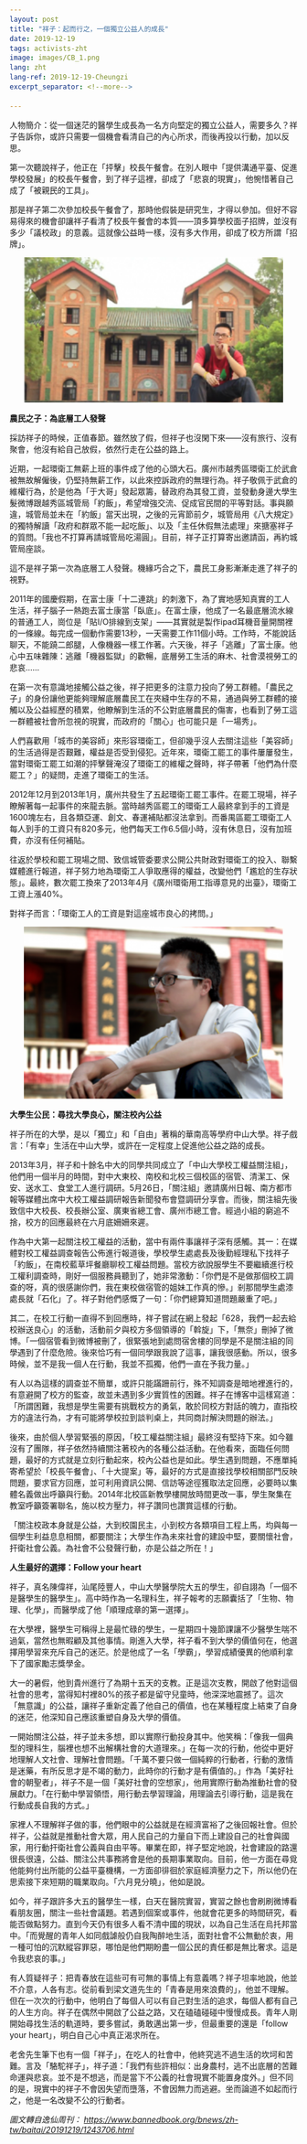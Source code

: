 ```yaml
---
layout: post
title: "祥子：起而行之，一個獨立公益人的成長"
date: 2019-12-19
tags: activists-zht
image: images/CB_1.png
lang: zht
lang-ref: 2019-12-19-Cheungzi
excerpt_separator: <!--more-->

---
```


人物簡介：從一個迷茫的醫學生成長為一名方向堅定的獨立公益人，需要多久？祥子告訴你，或許只需要一個機會看清自己的內心所求，而後再投以行動，加以反思。

第一次聽說祥子，他正在「抨擊」校長午餐會。在別人眼中「提供溝通平臺、促進學校發展」的校長午餐會，到了祥子這裡，卻成了「悲哀的現實」，他惋惜著自己成了「被親民的工具」。

那是祥子第二次參加校長午餐會了，那時他假裝是研究生，才得以參加。但好不容易得來的機會卻讓祥子看清了校長午餐會的本質——頂多算學校面子招牌，並沒有多少「議校政」的意義。這就像公益時一樣，沒有多大作用，卻成了校方所謂「招牌」。

<div style="text-align:center"><img src="/images/CB_2.png" width="90%"/></div>

<strong>農民之子：為底層工人發聲</strong>

採訪祥子的時候，正值春節。雖然放了假，但祥子也沒閑下來——沒有旅行、沒有聚會，他沒有給自己放假，依然行走在公益的路上。

近期，一起環衛工無薪上班的事件成了他的心頭大石。廣州市越秀區環衛工於武倉被無故解僱後，仍堅持無薪工作，以此來控訴政府的無理行為。祥子敬佩于武倉的維權行為，於是他為「于大哥」發起眾籌，替政府為其發工資，並發動身邊大學生髮微博跟越秀區城管局「約飯」，希望增強交流、促成官民間的平等對話。事與願違，城管局並未在「約飯」當天出現，之後的元宵節前夕，城管局用《八大規定》的獨特解讀「政府和群眾不能一起吃飯」、以及「主任休假無法處理」來搪塞祥子的質問。「我也不打算再請城管局吃湯圓」。目前，祥子正打算寄出邀請函，再約城管局座談。

這不是祥子第一次為底層工人發聲。機緣巧合之下，農民工身影漸漸走進了祥子的視野。

2011年的國慶假期，在富士康「十二連跳」的刺激下，為了實地感知真實的工人生活，祥子腦子一熱跑去富士康當「臥底」。在富士康，他成了一名最底層流水線的普通工人，崗位是「貼I/O排線到支架」——其實就是製作ipad耳機音量開關裡的一條線。每完成一個動作需要13秒，一天需要工作11個小時。工作時，不能說話聊天，不能蹺二郎腿，人像機器一樣工作著。六天後，祥子「逃離」了富士康。他心中五味雜陳：逃離「機器監獄」的歡暢，底層勞工生活的麻木、社會漠視勞工的悲哀……

在第一次有意識地接觸公益之後，祥子把更多的注意力投向了勞工群體。「農民之子」的身份讓他更能夠理解底層農民工在夾縫中生存的不易，通過與勞工群體的接觸以及公益經歷的積累，他瞭解到生活的不公對底層農民的傷害，也看到了勞工這一群體被社會所忽視的現實，而政府的「關心」也可能只是「一場秀」。

人們喜歡用「城市的美容師」來形容環衛工，但卻幾乎沒人去關注這些「美容師」的生活過得是否艱難，權益是否受到侵犯。近年來，環衛工罷工的事件屢屢發生，當對環衛工罷工如潮的抨擊聲淹沒了環衛工的維權之聲時，祥子帶著「他們為什麼罷工？」的疑問，走進了環衛工的生活。

2012年12月到2013年1月，廣州共發生了五起環衛工罷工事件。在罷工現場，祥子瞭解著每一起事件的來龍去脈。當時越秀區罷工的環衛工人最終拿到手的工資是1600塊左右，且各類亞運、創文、春運補貼都沒法拿到。而番禺區罷工環衛工人每人到手的工資只有820多元，他們每天工作6.5個小時，沒有休息日，沒有加班費，亦沒有任何補貼。

往返於學校和罷工現場之間、致信城管委要求公開公共財政對環衛工的投入、聯繫媒體進行報道，祥子努力地為環衛工人爭取應得的權益，改變他們「尷尬的生存狀態」。最終，數次罷工換來了2013年4月《廣州環衛用工指導意見的出臺》，環衛工工資上漲40%。

對祥子而言：「環衛工人的工資是對這座城市良心的拷問。」

<div style="text-align:center"><img src="/images/CB_3.png" width="90%"/></div>

<strong>大學生公民：尋找大學良心，關注校內公益</strong>

祥子所在的大學，是以「獨立」和「自由」著稱的華南高等學府中山大學。祥子戲言：「有幸」生活在中山大學，或許在一定程度上促進他公益之路的成長。

2013年3月，祥子和十餘名中大的同學共同成立了「中山大學校工權益關注組」，他們用一個半月的時間，對中大東校、南校和北校三個校區的宿管、清潔工、保安、送水工、食堂工人進行調研。5月26日，「關注組」邀請廣州日報、南方都市報等媒體出席中大校工權益調研報告新聞發布會暨調研分享會。而後，關注組先後致信中大校長、校長辦公室、廣東省總工會、廣州市總工會。經過小組的窮追不捨，校方的回應最終在六月底姍姍來遲。

作為中大第一起關注校工權益的活動，當中有兩件事讓祥子深有感觸。其一：在媒體對校工權益調查報告公佈進行報道後，學校學生處處長及後勤經理私下找祥子「約飯」，在南校藍草坪餐廳聊校工權益問題。當校方欲說服學生不要繼續進行校工權利調查時，剛好一個服務員聽到了，她非常激動：「你們是不是做那個校工調查的呀，真的很感謝你們，我在東校做宿管的姐妹工作真的慘。」剎那間學生處漆處長就「石化」了。祥子對他們感慨了一句：「你們總算知道問題嚴重了吧。」

其二，在校工行動一直得不到回應時，祥子嘗試在網上發起「628，我們一起去給校辦送良心」的活動，活動前夕與校方多個領導的「斡旋」下，「無奈」刪掉了微博。「一個宿管看到微博被刪了，很緊張地到處問宿舍樓的同學是不是關注組的同學遇到了什麼危險。後來恰巧有一個同學跟我說了這事，讓我很感動。所以，很多時候，並不是我一個人在行動，我並不孤獨，他們一直在予我力量。」

有人以為這樣的調查並不簡單，或許只能蹣跚前行，殊不知調查是暗地裡進行的，有意避開了校方的監查，故並未遇到多少實質性的困難。祥子在博客中這樣寫道：「所謂困難，我想是學生需要有挑戰校方的勇氣，敢於同校方對話的魄力，直指校方的違法行為，才有可能將學校拉到談判桌上，共同商討解決問題的辦法。」

後來，由於個人學習緊張的原因，「校工權益關注組」最終沒有堅持下來。如今雖沒有了團隊，祥子依然持續關注著校內的各種公益活動。在他看來，面臨任何問題，最好的方式就是立刻行動起來，校內公益也是如此。學生遇到問題，不應單純寄希望於「校長午餐會」、「十大提案」等，最好的方式是直接找學校相關部門反映問題，要求官方回應，並可利用資訊公開、信訪等途徑獲取法定回應，必要時以集體名義做出呼籲與行動。2014年北校區新教學樓開放時間更改一事，學生聚集在教室呼籲簽署聯名，施以校方壓力，祥子讚同也讚賞這樣的行動。

「關注校政本身就是公益，大到校園民主，小到校方各類項目工程上馬，均與每一個學生利益息息相關，都要關注；大學生作為未來社會的建設中堅，要關懷社會，扞衛社會公義。為社會不公發聲行動，亦是公益之所在！」

<strong>人生最好的選擇：Follow your heart</strong>

祥子，真名陳偉祥，汕尾陸豐人，中山大學醫學院大五的學生，卻自詡為「一個不是醫學生的醫學生」。高中時作為一名理科生，祥子報考的志願囊括了「生物、物理、化學」，而醫學成了他「順理成章的第一選擇」。

在大學裡，醫學生可稱得上是最忙碌的學生，一星期四十幾節課讓不少醫學生喘不過氣，當然也無暇顧及其他事情。剛進入大學，祥子看不到大學的價值何在，他選擇用學習來充斥自己的迷茫。於是他成了一名「學霸」，學習成績優異的他順利拿下了國家勵志獎學金。

大一的暑假，他到貴州進行了為期十五天的支教。正是這次支教，開啟了他對這個社會的思考，當得知村裡80%的孩子都是留守兒童時，他深深地震撼了。這次「無意識」的公益，讓祥子重新定義了他自己的價值，也在某種程度上結束了自身的迷茫，他深知自己應該重塑自身及大學的價值。

一開始關注公益，祥子並未多想，即以實際行動投身其中。他笑稱：「像我一個典型的理科生，腦裡也想不出解構社會的大道理來。」在每一次的行動，他從中更好地理解人文社會、理解社會問題。「千萬不要只做一個純粹的行動者，行動的激情是迷藥，有所反思才是不竭的動力，此時你的行動才是有價值的。」作為「美好社會的朝聖者」，祥子不是一個「美好社會的空想家」，他用實際行動為推動社會的發展獻力。「在行動中學習領悟，用行動去學習理論，用理論去引導行動，這是我在行動成長自我的方式。」

家裡人不理解祥子做的事，他們眼中的公益就是在經濟富裕了之後回報社會。但於祥子，公益就是推動社會大眾，用人民自己的力量自下而上建設自己的社會與國家，用行動扞衛社會公義與自由平等。畢業在即，祥子堅定地說，社會建設的路還很長很遠，公益、關注公共事務將會是他的長期事業取向。目前，他一方面在尋覓他能夠付出所能的公益平臺機構，一方面卻徘徊於家庭經濟壓力之下，所以他仍在思索接下來短期的職業取向。「六月見分曉」，他如是說。

如今，祥子跟許多大五的醫學生一樣，白天在醫院實習，實習之餘也會刷刷微博看看朋友圈，關注一些社會議題。若遇到個案或事件，他就會花更多的時間研究，看能否做點努力。直到今天仍有很多人看不清中國的現狀，以為自己生活在烏托邦當中。「而覺醒的青年人如同戲謔般仍自我陶醉地生活，面對社會不公無動於衷，用一種可怕的沉默縱容罪惡，哪怕是他們期盼盡一個公民的責任都是無比奢求。這是令我悲哀的事。」

有人質疑祥子：把青春放在這些可有可無的事情上有意義嗎？祥子坦率地說，他並不介意，人各有志。從前看到梁文道先生的「青春是用來浪費的」，他並不理解。但在一次次的行動中，他明白了每個人可以有自己對生活的追求，每個人都有自己的人生方向。祥子在偶然中開啟了公益之路，又在磕磕碰碰中慢慢成長。青年人剛開始尋找生活的軌道時，要多嘗試，勇敢邁出第一步，但最重要的還是「follow your heart」，明白自己心中真正渴求所在。

老舍先生筆下也有一個「祥子」，在吃人的社會中，他終究逃不過生活的坎坷和苦難。言及「駱駝祥子」，祥子道：「我們有些許相似：出身農村，逃不出底層的苦難命運與悲哀。並不是不想逃，而是當下不公義的社會現實不能置身度外。」但不同的是，現實中的祥子不會因失望而墮落，不會因無力而逃避。坐而論道不如起而行之，他是一名改變不公的行動者。

<em>圖文轉自逸仙周刊： <https://www.bannedbook.org/bnews/zh-tw/baitai/20191219/1243706.html></em>
